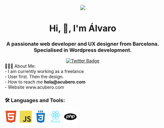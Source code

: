 <div id="header" align="center">
    <img src="https://media.giphy.com/media/qgQUggAC3Pfv687qPC/giphy.gif" width="300"   />
    <h1 align="center">Hi, 👋, I'm Álvaro</h1>
    <h3 align="center">A passionate web developer and UX designer from Barcelona. Specialised in Wordpress development.</h3>

<div id="badges" align="center">
    <a href="https://twitter.com/acuberodesign" target="_blank">
      <img src="https://img.shields.io/twitter/url?label=TWITTER&logo=twitter&style=for-the-badge&url=https%3A%2F%2Ftwitter.com%2Facuberodesign"
        alt="Twitter Badge" />
        </a>
   </div>     

<div align="left">       
 👨🏻‍💻 About Me:<br>
        - I am currently working as a freelance <br>
        - User first. Then the design.<br>
        - How to reach me <strong>hola@acubero.com</strong><br>
        - Website www.acubero.com<br>
    </div>    

<div align="left">
    <h3>🛠 Languages and Tools:</h3>
     <div>
        <img src="https://github.com/devicons/devicon/blob/master/icons/html5/html5-plain.svg" title="HTML5" alt="HTML" width="40"/>&nbsp;
        <img src="https://github.com/devicons/devicon/blob/master/icons/javascript/javascript-original.svg" title=JavaScript" alt="JavaScript" width="40"/>&nbsp;
        <img src="https://github.com/devicons/devicon/blob/master/icons/css3/css3-plain-wordmark.svg" title=CSS" alt="CSS" width="40"/>&nbsp;
        <img src="https://github.com/devicons/devicon/blob/master/icons/react/react-original-wordmark.svg" title=React" alt="React" width="40"/>&nbsp;
        <img src="https://github.com/devicons/devicon/blob/master/icons/php/php-plain.svg" title=PHP" alt="PHP" width="40"/>&nbsp;




<!--
**acuberoux/acuberoux** is a ✨ _special_ ✨ repository because its `README.md` (this file) appears on your GitHub profile.

Here are some ideas to get you started:

- 🔭 I’m currently working on ...
- 🌱 I’m currently learning ...
- 👯 I’m looking to collaborate on ...
- 🤔 I’m looking for help with ...
- 💬 Ask me about ...
- 📫 How to reach me: ...
- 😄 Pronouns: ...
- ⚡ Fun fact: ...
-->
